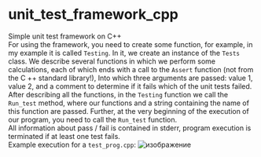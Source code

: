 # unit_test_framework_cpp
Simple unit test framework on C++ <br/>
For using the framework, you need to create some function, for example, in my example it is called `Testing`. In it, we create an instance of the `Tests` class. We describe several functions in which we perform some calculations, each of which ends with a call to the `Assert` function (not from the C ++ standard library!), Into which three arguments are passed: value 1, value 2, and a comment to determine if it fails which of the unit tests failed. After describing all the functions, in the `Testing` function we call the `Run_test` method, where our functions and a string containing the name of this function are passed. Further, at the very beginning of the execution of our program, you need to call the `Run_test` function.
<br/>
All information about pass / fail is contained in stderr, program execution is terminated if at least one test fails. <br/>
Example execution for a `test_prog.cpp`:
![изображение](https://user-images.githubusercontent.com/71276784/147965341-6c455c23-19c8-4d57-b40c-e965e6fe4f0f.png)
